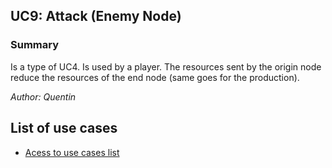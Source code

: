 ## UC9: Attack (Enemy Node)
### Summary
Is a type of UC4. Is used by a player.
The resources sent by the origin node reduce the resources of the end node (same goes for the production).

*Author: Quentin*

## List of use cases
* [Acess to use cases list][L]

[L]:../UserCase.md